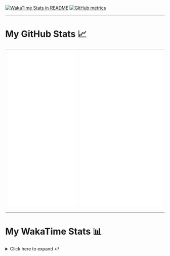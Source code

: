 [![WakaTime Stats in README](https://github.com/LOsioChico/LOsioChico/actions/workflows/waka.yml/badge.svg)](https://github.com/LOsioChico/LOsioChico/actions/workflows/waka.yml) [![GitHub metrics](https://github.com/LOsioChico/LOsioChico/actions/workflows/metrics.yml/badge.svg)](https://github.com/LOsioChico/LOsioChico/actions/workflows/metrics.yml)

---

# My GitHub Stats 📈

| ![](./assets/metrics.svg) | ![](./assets/metrics2.svg) |
| ------------------------- | -------------------------- |

---

# My WakaTime Stats 📊

<details>
<summary>Click here to expand ↩️</summary>
<br>

<!--START_SECTION:waka-->
![Code Time](http://img.shields.io/badge/Code%20Time-2%2C423%20hrs%2031%20mins-blue)

![Lines of code](https://img.shields.io/badge/From%20Hello%20World%20I%27ve%20Written-487.1%20thousand%20lines%20of%20code-blue)

**🐱 My GitHub Data** 

> 📦 710.9 kB Used in GitHub's Storage 
 > 
> 🏆 368 Contributions in the Year 2025
 > 
> 🚫 Not Opted to Hire
 > 
> 📜 31 Public Repositories 
 > 
> 🔑 38 Private Repositories 
 > 
**I'm a Night 🦉** 

```text
🌞 Morning                739 commits         ████░░░░░░░░░░░░░░░░░░░░░   15.24 % 
🌆 Daytime                1561 commits        ████████░░░░░░░░░░░░░░░░░   32.19 % 
🌃 Evening                1649 commits        ████████░░░░░░░░░░░░░░░░░   34.00 % 
🌙 Night                  901 commits         █████░░░░░░░░░░░░░░░░░░░░   18.58 % 
```
📅 **I'm Most Productive on Thursday** 

```text
Monday                   617 commits         ███░░░░░░░░░░░░░░░░░░░░░░   12.72 % 
Tuesday                  745 commits         ████░░░░░░░░░░░░░░░░░░░░░   15.36 % 
Wednesday                593 commits         ███░░░░░░░░░░░░░░░░░░░░░░   12.23 % 
Thursday                 927 commits         █████░░░░░░░░░░░░░░░░░░░░   19.11 % 
Friday                   746 commits         ████░░░░░░░░░░░░░░░░░░░░░   15.38 % 
Saturday                 771 commits         ████░░░░░░░░░░░░░░░░░░░░░   15.90 % 
Sunday                   451 commits         ██░░░░░░░░░░░░░░░░░░░░░░░   09.30 % 
```


📊 **This Week I Spent My Time On** 

```text
💬 Programming Languages: 
Scala                    8 hrs 43 mins       ██████████████████░░░░░░░   71.81 % 
Other                    57 mins             ██░░░░░░░░░░░░░░░░░░░░░░░   07.90 % 
Smithy                   46 mins             ██░░░░░░░░░░░░░░░░░░░░░░░   06.40 % 
XML                      39 mins             █░░░░░░░░░░░░░░░░░░░░░░░░   05.40 % 
Python                   24 mins             █░░░░░░░░░░░░░░░░░░░░░░░░   03.36 % 
```

**I Mostly Code in TypeScript** 

```text
TypeScript               34 repos            ████████████░░░░░░░░░░░░░   50.00 % 
JavaScript               7 repos             ███░░░░░░░░░░░░░░░░░░░░░░   10.29 % 
Astro                    5 repos             ██░░░░░░░░░░░░░░░░░░░░░░░   07.35 % 
Python                   3 repos             █░░░░░░░░░░░░░░░░░░░░░░░░   04.41 % 
Jupyter Notebook         1 repo              ░░░░░░░░░░░░░░░░░░░░░░░░░   01.47 % 
```




 Last Updated on 13/10/2025 01:10:54 UTC
<!--END_SECTION:waka-->

## </details>
